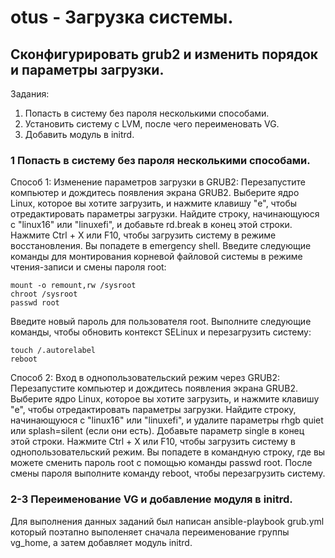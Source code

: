 # otus - Загрузка системы.
## Cконфигурировать grub2 и изменить порядок и параметры загрузки.

Задания:
1) Попасть в систему без пароля несколькими способами.
2) Установить систему с LVM, после чего переименовать VG.
3) Добавить модуль в initrd.

### 1 Попасть в систему без пароля несколькими способами.

Способ 1: Изменение параметров загрузки в GRUB2:
Перезапустите компьютер и дождитесь появления экрана GRUB2.
Выберите ядро Linux, которое вы хотите загрузить, и нажмите клавишу "e", чтобы отредактировать параметры загрузки.
Найдите строку, начинающуюся с "linux16" или "linuxefi", и добавьте rd.break в конец этой строки.
Нажмите Ctrl + X или F10, чтобы загрузить систему в режиме восстановления.
Вы попадете в emergency shell. Введите следующие команды для монтирования корневой файловой системы в режиме чтения-записи и смены пароля root:
```
mount -o remount,rw /sysroot
chroot /sysroot
passwd root
```
Введите новый пароль для пользователя root.
Выполните следующие команды, чтобы обновить контекст SELinux и перезагрузить систему:
```
touch /.autorelabel
reboot
```
Способ 2: Вход в однопользовательский режим через GRUB2:
Перезапустите компьютер и дождитесь появления экрана GRUB2.
Выберите ядро Linux, которое вы хотите загрузить, и нажмите клавишу "e", чтобы отредактировать параметры загрузки.
Найдите строку, начинающуюся с "linux16" или "linuxefi", и удалите параметры rhgb quiet или splash=silent (если они есть).
Добавьте параметр single в конец этой строки.
Нажмите Ctrl + X или F10, чтобы загрузить систему в однопользовательский режим.
Вы попадете в командную строку, где вы можете сменить пароль root с помощью команды passwd root.
После смены пароля выполните команду reboot, чтобы перезагрузить систему.

### 2-3 Переименование VG и добавление модуля в initrd.

Для выполнения данных заданий был написан ansible-playbook grub.yml который поэтапно выполеняет сначала переименование группы vg_home, а затем добавляет модуль initrd.